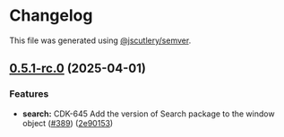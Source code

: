 # Changelog

This file was generated using [@jscutlery/semver](https://github.com/jscutlery/semver).

## [0.5.1-rc.0](https://github.com/Sitecore-PD/sitecore.cloudsdk.js/compare/core-0.5.0...core-0.5.1-rc.0) (2025-04-01)

### Features

- **search:** CDK-645 Add the version of Search package to the window object ([#389](https://github.com/Sitecore-PD/sitecore.cloudsdk.js/issues/389)) ([2e90153](https://github.com/Sitecore-PD/sitecore.cloudsdk.js/commit/2e901539d27f10c2abb1a3e740aa254989ae7a03))
